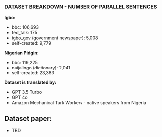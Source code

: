 ### DATASET BREAKDOWN - NUMBER OF PARALLEL SENTENCES

**Igbo:**
- bbc: 106,693
- ted_talk: 175
- igbo_gov (government newspaper): 5,008
- self-created: 9,779

**Nigerian Pidgin:**
- bbc: 119,225
- naijalingo (dictionary): 2,041
- self-created: 23,383

**Dataset is translated by:**
- GPT 3.5 Turbo
- GPT 4o
- Amazon Mechanical Turk Workers - native speakers from Nigeria

## Dataset paper: 
- TBD
